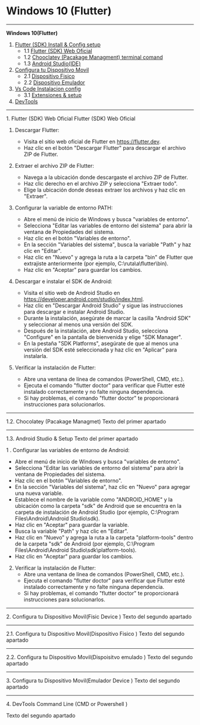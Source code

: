 

# Windows 10 (Flutter)

-----



**Windows 10(Flutter)**

1. [Flutter (SDK) Install & Config setup](#id1)
	* 1.1 [Flutter (SDK) Web Oficial](#id1.1)
	* 1.2 [Chooclatey (Pacakage Managment) terminal comand ](#id1.2)
	* 1.3 [Android Studio(IDE) ](#id1.3)
2. [Configura tu Dispositivo Movil](#id2)
	* 2.1 [Dispositivo Fisico](#id2.1)
	* 2.2 [Dispositivo Emulador](#id2.2)
3. [Vs Code Instalacion config](#id3)
 	* 3.1 [Extensiones & setup ](#id3.1)
4. [DevTools ](#id3)


--------------------------------------------


<div id='id1' /> 
1.  Flutter (SDK) Web Oficial
Flutter (SDK) Web Oficial

1. Descargar Flutter:
   - Visita el sitio web oficial de Flutter en https://flutter.dev.
   - Haz clic en el botón "Descargar Flutter" para descargar el archivo ZIP de Flutter.

2. Extraer el archivo ZIP de Flutter:
   - Navega a la ubicación donde descargaste el archivo ZIP de Flutter.
   - Haz clic derecho en el archivo ZIP y selecciona "Extraer todo".
   - Elige la ubicación donde deseas extraer los archivos y haz clic en "Extraer".

3. Configurar la variable de entorno PATH:
   - Abre el menú de inicio de Windows y busca "variables de entorno".
   - Selecciona "Editar las variables de entorno del sistema" para abrir la ventana de Propiedades del sistema.
   - Haz clic en el botón "Variables de entorno".
   - En la sección "Variables del sistema", busca la variable "Path" y haz clic en "Editar".
   - Haz clic en "Nuevo" y agrega la ruta a la carpeta "bin" de Flutter que extrajiste anteriormente (por ejemplo, C:\ruta\a\flutter\bin).
   - Haz clic en "Aceptar" para guardar los cambios.

4. Descargar e instalar el SDK de Android:
   - Visita el sitio web de Android Studio en https://developer.android.com/studio/index.html.
   - Haz clic en "Descargar Android Studio" y sigue las instrucciones para descargar e instalar Android Studio.
   - Durante la instalación, asegúrate de marcar la casilla "Android SDK" y seleccionar al menos una versión del SDK.
   - Después de la instalación, abre Android Studio, selecciona "Configure" en la pantalla de bienvenida y elige "SDK Manager".
   - En la pestaña "SDK Platforms", asegúrate de que al menos una versión del SDK esté seleccionada y haz clic en "Aplicar" para instalarla.


5. Verificar la instalación de Flutter:
   - Abre una ventana de línea de comandos (PowerShell, CMD, etc.).
   - Ejecuta el comando "flutter doctor" para verificar que Flutter esté instalado correctamente y no falte ninguna dependencia.
   - Si hay problemas, el comando "flutter doctor" te proporcionará instrucciones para solucionarlos.



---------------





<div id='id1.2' />
1.2.  Chocolatey (Pacakage Managmet)
Texto del primer apartado




---------------------------



<div id='id1.1.3' />
1.3. Android Studio & Setup
Texto del primer apartado


1 . Configurar las variables de entorno de Android:
   - Abre el menú de inicio de Windows y busca "variables de entorno".
   - Selecciona "Editar las variables de entorno del sistema" para abrir la ventana de Propiedades del sistema.
   - Haz clic en el botón "Variables de entorno".
   - En la sección "Variables del sistema", haz clic en "Nuevo" para agregar una nueva variable.
   - Establece el nombre de la variable como "ANDROID_HOME" y la ubicación como la carpeta "sdk" de Android que se encuentra en la carpeta de instalación de Android Studio (por ejemplo, C:\Program Files\Android\Android Studio\sdk).
   - Haz clic en "Aceptar" para guardar la variable.
   - Busca la variable "Path" y haz clic en "Editar".
   - Haz clic en "Nuevo" y agrega la ruta a la carpeta "platform-tools" dentro de la carpeta "sdk" de Android (por ejemplo, C:\Program Files\Android\Android Studio\sdk\platform-tools).
   - Haz clic en "Aceptar" para guardar los cambios.


2. Verificar la instalación de Flutter:
   - Abre una ventana de línea de comandos (PowerShell, CMD, etc.).
   - Ejecuta el comando "flutter doctor" para verificar que Flutter esté instalado correctamente y no falte ninguna dependencia.
   - Si hay problemas, el comando "flutter doctor" te proporcionará instrucciones para solucionarlos.

--------------------------------------------







<div id='id2' />
2.  Configura  tu Dispositivo  Movil(Fisic Device )
Texto del segundo apartado

------------------------------------------



<div id='id2.1' />
2.1. Configura  tu Dispositivo  Movil(Dispositivo Fisico )
Texto del segundo apartado



---------------------------------




<div id='id2.2' />
2.2. Configura  tu Dispositivo  Movil(Dispoisitvo emulado )
Texto del segundo apartado

--------------------------------------------





<div id='id3.0' />
3. Configura  tu Dispositivo Movil(Emulador Device )
Texto del segundo apartado



--------------------------------------------




<div id='id4.0' />
4. DevTools Command Line (CMD or Powershell )

Texto del segundo apartado










